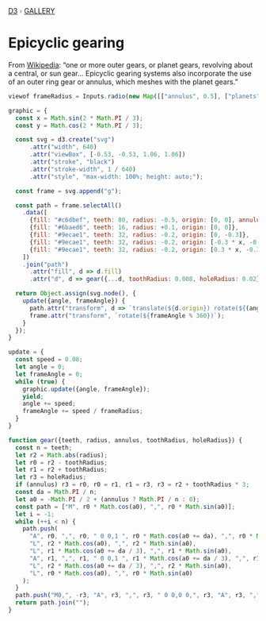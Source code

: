 <div style="color: grey; font: 13px/25.5px var(--sans-serif); text-transform: uppercase;"><h1 style="display: none;">Epicyclic gearing</h1><a href="https://d3js.org/">D3</a> › <a href="/@d3/gallery">Gallery</a></div>

# Epicyclic gearing

From [Wikipedia](https://en.wikipedia.org/wiki/Epicyclic_gearing): “one or more outer gears, or planet gears, revolving about a central, or sun gear… Epicyclic gearing systems also incorporate the use of an outer ring gear or annulus, which meshes with the planet gears.”

```js
viewof frameRadius = Inputs.radio(new Map([["annulus", 0.5], ["planets", Infinity], ["sun", -0.1]]), {key: "planets", label: "Fixed gear"})
```

```js echo
graphic = {
  const x = Math.sin(2 * Math.PI / 3);
  const y = Math.cos(2 * Math.PI / 3);

  const svg = d3.create("svg")
      .attr("width", 640)
      .attr("viewBox", [-0.53, -0.53, 1.06, 1.06])
      .attr("stroke", "black")
      .attr("stroke-width", 1 / 640)
      .attr("style", "max-width: 100%; height: auto;");

  const frame = svg.append("g");

  const path = frame.selectAll()
    .data([
      {fill: "#c6dbef", teeth: 80, radius: -0.5, origin: [0, 0], annulus: true},
      {fill: "#6baed6", teeth: 16, radius: +0.1, origin: [0, 0]},
      {fill: "#9ecae1", teeth: 32, radius: -0.2, origin: [0, -0.3]},
      {fill: "#9ecae1", teeth: 32, radius: -0.2, origin: [-0.3 * x, -0.3 * y]},
      {fill: "#9ecae1", teeth: 32, radius: -0.2, origin: [0.3 * x, -0.3 * y]}
    ])
    .join("path")
      .attr("fill", d => d.fill)
      .attr("d", d => gear({...d, toothRadius: 0.008, holeRadius: 0.02}));

  return Object.assign(svg.node(), {
    update({angle, frameAngle}) {
      path.attr("transform", d => `translate(${d.origin}) rotate(${(angle / d.radius) % 360})`);
      frame.attr("transform", `rotate(${frameAngle % 360})`);
    }
  });
}
```

```js echo
update = {
  const speed = 0.08;
  let angle = 0;
  let frameAngle = 0;
  while (true) {
    graphic.update({angle, frameAngle});
    yield;
    angle += speed;
    frameAngle += speed / frameRadius;
  }
}
```

```js echo
function gear({teeth, radius, annulus, toothRadius, holeRadius}) {
  const n = teeth;
  let r2 = Math.abs(radius);
  let r0 = r2 - toothRadius;
  let r1 = r2 + toothRadius;
  let r3 = holeRadius;
  if (annulus) r3 = r0, r0 = r1, r1 = r3, r3 = r2 + toothRadius * 3;
  const da = Math.PI / n;
  let a0 = -Math.PI / 2 + (annulus ? Math.PI / n : 0);
  const path = ["M", r0 * Math.cos(a0), ",", r0 * Math.sin(a0)];
  let i = -1;
  while (++i < n) {
    path.push(
      "A", r0, ",", r0, " 0 0,1 ", r0 * Math.cos(a0 += da), ",", r0 * Math.sin(a0),
      "L", r2 * Math.cos(a0), ",", r2 * Math.sin(a0),
      "L", r1 * Math.cos(a0 += da / 3), ",", r1 * Math.sin(a0),
      "A", r1, ",", r1, " 0 0,1 ", r1 * Math.cos(a0 += da / 3), ",", r1 * Math.sin(a0),
      "L", r2 * Math.cos(a0 += da / 3), ",", r2 * Math.sin(a0),
      "L", r0 * Math.cos(a0), ",", r0 * Math.sin(a0)
    );
  }
  path.push("M0,", -r3, "A", r3, ",", r3, " 0 0,0 0,", r3, "A", r3, ",", r3, " 0 0,0 0,", -r3, "Z");
  return path.join("");
}
```
